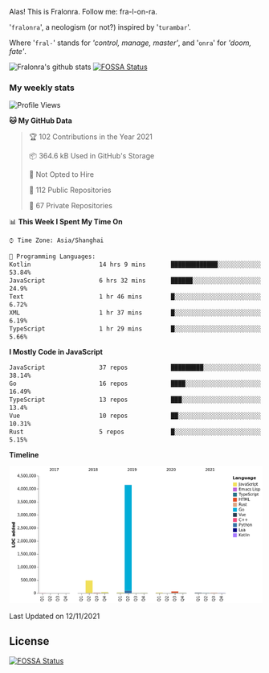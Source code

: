 Alas! This is Fralonra. Follow me: fra-l-on-ra.

'`fralonra`', a neologism (or not?) inspired by '`turambar`'.

Where '`fral-`' stands for *'control, manage, master'*, and '`onra`' for *'doom, fate'*.

![Fralonra's github stats](https://github-readme-stats.vercel.app/api?username=fralonra)
[![FOSSA Status](https://app.fossa.com/api/projects/git%2Bgithub.com%2Ffralonra%2Ffralonra.svg?type=shield)](https://app.fossa.com/projects/git%2Bgithub.com%2Ffralonra%2Ffralonra?ref=badge_shield)

### My weekly stats

<!--START_SECTION:waka-->
![Profile Views](http://img.shields.io/badge/Profile%20Views-2-blue)

**🐱 My GitHub Data** 

> 🏆 102 Contributions in the Year 2021
 > 
> 📦 364.6 kB Used in GitHub's Storage 
 > 
> 🚫 Not Opted to Hire
 > 
> 📜 112 Public Repositories 
 > 
> 🔑 67 Private Repositories  
 > 
📊 **This Week I Spent My Time On** 

```text
⌚︎ Time Zone: Asia/Shanghai

💬 Programming Languages: 
Kotlin                   14 hrs 9 mins       █████████████░░░░░░░░░░░░   53.84% 
JavaScript               6 hrs 32 mins       ██████░░░░░░░░░░░░░░░░░░░   24.9% 
Text                     1 hr 46 mins        █░░░░░░░░░░░░░░░░░░░░░░░░   6.72% 
XML                      1 hr 37 mins        █░░░░░░░░░░░░░░░░░░░░░░░░   6.19% 
TypeScript               1 hr 29 mins        █░░░░░░░░░░░░░░░░░░░░░░░░   5.66%

```

**I Mostly Code in JavaScript** 

```text
JavaScript               37 repos            █████████░░░░░░░░░░░░░░░░   38.14% 
Go                       16 repos            ████░░░░░░░░░░░░░░░░░░░░░   16.49% 
TypeScript               13 repos            ███░░░░░░░░░░░░░░░░░░░░░░   13.4% 
Vue                      10 repos            ██░░░░░░░░░░░░░░░░░░░░░░░   10.31% 
Rust                     5 repos             █░░░░░░░░░░░░░░░░░░░░░░░░   5.15%

```


**Timeline**

![Chart not found](https://raw.githubusercontent.com/fralonra/fralonra/master/charts/bar_graph.png) 


 Last Updated on 12/11/2021
<!--END_SECTION:waka-->

## License
[![FOSSA Status](https://app.fossa.com/api/projects/git%2Bgithub.com%2Ffralonra%2Ffralonra.svg?type=large)](https://app.fossa.com/projects/git%2Bgithub.com%2Ffralonra%2Ffralonra?ref=badge_large)